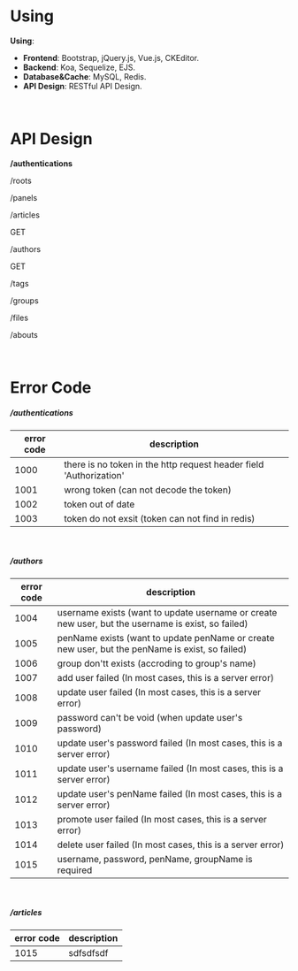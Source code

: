 # Using
**Using**:

* **Frontend**: Bootstrap, jQuery.js, Vue.js, CKEditor.
* **Backend**: Koa, Sequelize, EJS.
* **Database&Cache**: MySQL, Redis.
* **API Design**: RESTful API Design.

<br/>

# API Design
**/authentications**

/roots

/panels

/articles

GET

/authors

GET

/tags

/groups

/files

/abouts

<br/>

# Error Code

##### /authentications
| error code | description |
| ---------- | ----------- |
| 1000 | there is no token in the http request header field 'Authorization' |
| 1001 | wrong token (can not decode the token) |
| 1002 | token out of date |
| 1003 | token do not exsit (token can not find in redis) |

<br/>

##### /authors
| error code | description |
| ---------- | ----------- |
| 1004 | username exists (want to update username or create new user, but the username is exist, so failed) |
| 1005 | penName exists (want to update penName or create new user, but the penName is exist, so failed) |
| 1006 | group don'tt exists (accroding to group's name) |
| 1007 | add user failed (In most cases, this is a server error) |
| 1008 | update user failed (In most cases, this is a server error) |
| 1009 | password can't be void (when update user's password) |
| 1010 | update user's password failed (In most cases, this is a server error) |
| 1011 | update user's username failed (In most cases, this is a server error) |
| 1012 | update user's penName failed (In most cases, this is a server error) |
| 1013 | promote user failed (In most cases, this is a server error) |
| 1014 | delete user failed (In most cases, this is a server error) |
| 1015 | username, password, penName, groupName is required |
<br/>

##### /articles
| error code | description |
| ---------- | ----------- |
| 1015 | sdfsdfsdf |
